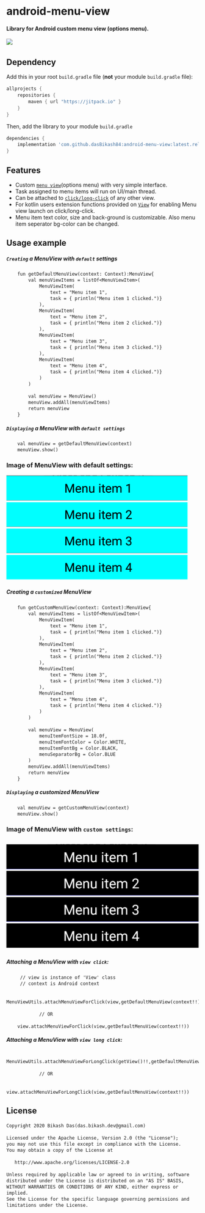 # android-menu-view

<h4>Library for Android custom menu view (options menu).</h4>


[![](https://jitpack.io/v/dasBikash84/android-menu-view.svg)](https://jitpack.io/#dasBikash84/android-menu-view)

## Dependency

Add this in your root `build.gradle` file (**not** your module `build.gradle` file):

```gradle
allprojects {
	repositories {
        maven { url "https://jitpack.io" }
    }
}
```

Then, add the library to your module `build.gradle`
```gradle
dependencies {
    implementation 'com.github.dasBikash84:android-menu-view:latest.release.here'
}
```

## Features
- Custom [`menu view`](https://github.com/dasBikash84/android-menu-view/blob/master/android_menu_view/src/main/java/com/dasbikash/menu_view/MenuView.kt)(options menu) with very simple interface.
- Task assigned to menu items will run on UI/main thread.
- Can be attached to [`click/long-click`](https://github.com/dasBikash84/android-menu-view/blob/master/android_menu_view/src/main/java/com/dasbikash/menu_view/MenuViewUtils.kt) of any other view.
- For kotlin users extension functions provided on [`View`](https://developer.android.com/reference/android/view/View.html) for enabling Menu view launch on click/long-click.
- Menu item text color, size and back-ground is customizable. Also menu item seperator bg-color can be changed.

## Usage example

##### `Creating` a MenuView with `default` settings
```
    fun getDefaultMenuView(context: Context):MenuView{
        val menuViewItems = listOf<MenuViewItem>(
            MenuViewItem(
                text = "Menu item 1",
                task = { println("Menu item 1 clicked.")}
            ),
            MenuViewItem(
                text = "Menu item 2",
                task = { println("Menu item 2 clicked.")}
            ),
            MenuViewItem(
                text = "Menu item 3",
                task = { println("Menu item 3 clicked.")}
            ),
            MenuViewItem(
                text = "Menu item 4",
                task = { println("Menu item 4 clicked.")}
            )
        )

        val menuView = MenuView()
        menuView.addAll(menuViewItems)
        return menuView
    }
```

##### `Displaying` a MenuView with `default settings`
```
    val menuView = getDefaultMenuView(context)
    menuView.show()
```
### Image of MenuView with default settings:
![](https://github.com/dasBikash84/android-menu-view/raw/master/android_menu_view/src/main/res/drawable/default_menu.png)

##### Creating a `customized` MenuView

```
    fun getCustomMenuView(context: Context):MenuView{
        val menuViewItems = listOf<MenuViewItem>(
            MenuViewItem(
                text = "Menu item 1",
                task = { println("Menu item 1 clicked.")}
            ),
            MenuViewItem(
                text = "Menu item 2",
                task = { println("Menu item 2 clicked.")}
            ),
            MenuViewItem(
                text = "Menu item 3",
                task = { println("Menu item 3 clicked.")}
            ),
            MenuViewItem(
                text = "Menu item 4",
                task = { println("Menu item 4 clicked.")}
            )
        )

        val menuView = MenuView(
            menuItemFontSize = 18.0f,
            menuItemFontColor = Color.WHITE,
            menuItemFontBg = Color.BLACK,
            menuSeparatorBg = Color.BLUE
        )
        menuView.addAll(menuViewItems)
        return menuView
    }
```

##### `Displaying` a customized MenuView
```
    val menuView = getCustomMenuView(context)
    menuView.show()
```
### Image of MenuView with `custom settings`:
![](https://github.com/dasBikash84/android-menu-view/raw/master/android_menu_view/src/main/res/drawable/custom_menu.png)
---

##### Attaching a MenuView with `view click`:
```
     // view is instance of 'View' class
     // context is Android context
     
    MenuViewUtils.attachMenuViewForClick(view,getDefaultMenuView(context!!))
    
            // OR
            
    view.attachMenuViewForClick(view,getDefaultMenuView(context!!))
```
##### Attaching a MenuView with `view long click`:
```
    MenuViewUtils.attachMenuViewForLongClick(getView()!!,getDefaultMenuView(context!!))
    
            // OR
            
    view.attachMenuViewForLongClick(view,getDefaultMenuView(context!!))
```


License
--------

    Copyright 2020 Bikash Das(das.bikash.dev@gmail.com)

    Licensed under the Apache License, Version 2.0 (the "License");
    you may not use this file except in compliance with the License.
    You may obtain a copy of the License at

       http://www.apache.org/licenses/LICENSE-2.0

    Unless required by applicable law or agreed to in writing, software
    distributed under the License is distributed on an "AS IS" BASIS,
    WITHOUT WARRANTIES OR CONDITIONS OF ANY KIND, either express or implied.
    See the License for the specific language governing permissions and
    limitations under the License.
